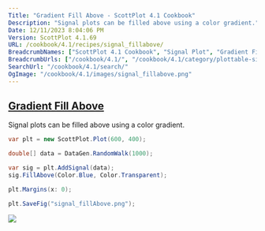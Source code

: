 ```yaml
---
Title: "Gradient Fill Above - ScottPlot 4.1 Cookbook"
Description: "Signal plots can be filled above using a color gradient."
Date: 12/11/2023 8:04:06 PM
Version: ScottPlot 4.1.69
URL: /cookbook/4.1/recipes/signal_fillabove/
BreadcrumbNames: ["ScottPlot 4.1 Cookbook", "Signal Plot", "Gradient Fill Above"]
BreadcrumbUrls: ["/cookbook/4.1/", "/cookbook/4.1/category/plottable-signal-plot", "/cookbook/4.1/recipes/signal_fillabove/"]
SearchUrl: "/cookbook/4.1/search/"
OgImage: "/cookbook/4.1/images/signal_fillabove.png"
---
```


<h2><a href='/cookbook/4.1/recipes/signal_fillabove/'>Gradient Fill Above</a></h2>

Signal plots can be filled above using a color gradient.

```cs
var plt = new ScottPlot.Plot(600, 400);

double[] data = DataGen.RandomWalk(1000);

var sig = plt.AddSignal(data);
sig.FillAbove(Color.Blue, Color.Transparent);

plt.Margins(x: 0);

plt.SaveFig("signal_fillAbove.png");
```

<img src='../../images/signal_fillabove.png' class='d-block mx-auto my-5' />


